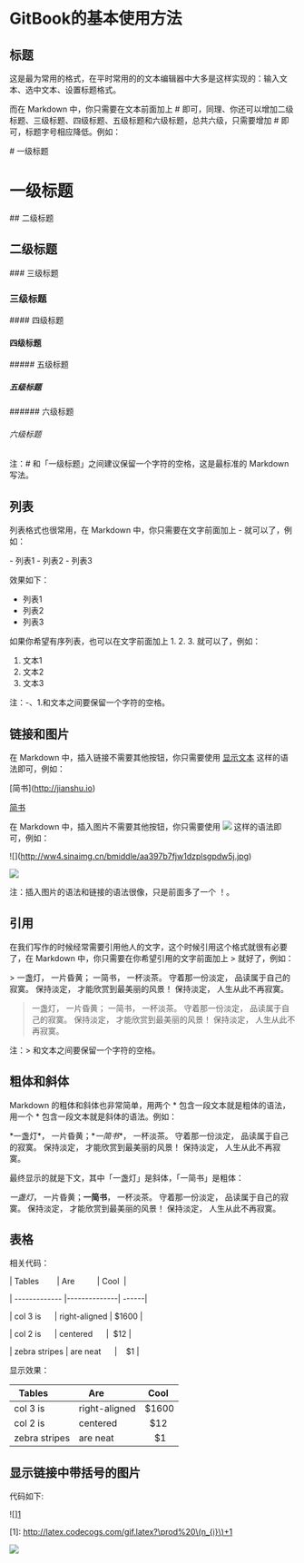 # GitBook的基本使用方法

## 标题

这是最为常用的格式，在平时常用的的文本编辑器中大多是这样实现的：输入文本、选中文本、设置标题格式。

而在 Markdown 中，你只需要在文本前面加上 # 即可，同理、你还可以增加二级标题、三级标题、四级标题、五级标题和六级标题，总共六级，只需要增加  # 即可，标题字号相应降低。例如：

\# 一级标题
# 一级标题

\## 二级标题
## 二级标题

\### 三级标题
### 三级标题

\#### 四级标题
#### 四级标题

\##### 五级标题
##### 五级标题

\###### 六级标题
###### 六级标题

注：# 和「一级标题」之间建议保留一个字符的空格，这是最标准的 Markdown 写法。

## 列表

列表格式也很常用，在 Markdown 中，你只需要在文字前面加上 - 就可以了，例如：

\- 列表1
\- 列表2
\- 列表3

效果如下：

- 列表1
- 列表2
- 列表3

如果你希望有序列表，也可以在文字前面加上 1. 2. 3. 就可以了，例如：

1. 文本1
2. 文本2
3. 文本3

注：-、1.和文本之间要保留一个字符的空格。

## 链接和图片

在 Markdown 中，插入链接不需要其他按钮，你只需要使用 [显示文本](链接地址) 这样的语法即可，例如：

\[简书](http://jianshu.io)

[简书](http://jianshu.io)

在 Markdown 中，插入图片不需要其他按钮，你只需要使用 ![](图片链接地址) 这样的语法即可，例如：

\!\[](http://ww4.sinaimg.cn/bmiddle/aa397b7fjw1dzplsgpdw5j.jpg)

![](http://ww4.sinaimg.cn/bmiddle/aa397b7fjw1dzplsgpdw5j.jpg)

注：插入图片的语法和链接的语法很像，只是前面多了一个 ！。

## 引用

在我们写作的时候经常需要引用他人的文字，这个时候引用这个格式就很有必要了，在 Markdown 中，你只需要在你希望引用的文字前面加上 > 就好了，例如：

\> 一盏灯， 一片昏黄； 一简书， 一杯淡茶。 守着那一份淡定， 品读属于自己的寂寞。 保持淡定， 才能欣赏到最美丽的风景！ 保持淡定， 人生从此不再寂寞。

> 一盏灯， 一片昏黄； 一简书， 一杯淡茶。 守着那一份淡定， 品读属于自己的寂寞。 保持淡定， 才能欣赏到最美丽的风景！ 保持淡定， 人生从此不再寂寞。

注：> 和文本之间要保留一个字符的空格。

## 粗体和斜体

Markdown 的粗体和斜体也非常简单，用两个 * 包含一段文本就是粗体的语法，用一个 * 包含一段文本就是斜体的语法。例如：

\*一盏灯*， 一片昏黄；\**一简书**， 一杯淡茶。 守着那一份淡定， 品读属于自己的寂寞。 保持淡定， 才能欣赏到最美丽的风景！ 保持淡定， 人生从此不再寂寞。

最终显示的就是下文，其中「一盏灯」是斜体，「一简书」是粗体：

*一盏灯*， 一片昏黄；**一简书**， 一杯淡茶。 守着那一份淡定， 品读属于自己的寂寞。 保持淡定， 才能欣赏到最美丽的风景！ 保持淡定， 人生从此不再寂寞。

## 表格

相关代码：

| Tables        | Are          | Cool  |

| ------------- |--------------| ------|

| col 3 is      | right-aligned | $1600 |

| col 2 is      | centered      |  $12 |

| zebra stripes | are neat      |    $1 |


显示效果：

| Tables        | Are          | Cool  |
| ------------- |---------------| ------|
| col 3 is      | right-aligned | $1600 |
| col 2 is      | centered      |  $12 |
| zebra stripes | are neat      |    $1 |

## 显示链接中带括号的图片

代码如下:

\!\[][1]

\[1]: http://latex.codecogs.com/gif.latex?\prod%20\(n_{i}\)+1

![][1]

[1]: http://latex.codecogs.com/gif.latex?\prod%20\(n_{i}\)+1
